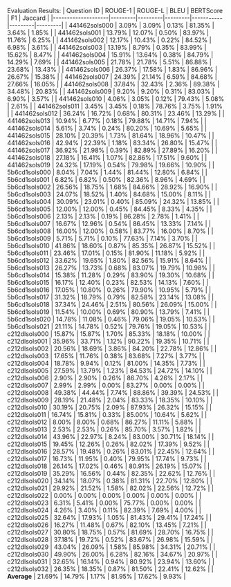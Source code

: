 Evaluation Results:
| Question ID       | ROUGE-1 | ROUGE-L | BLEU    | BERTScore | F1      | Jaccard |
|--------------------|---------|---------|---------|-----------|---------|---------|
| 441462sols000     |    3.09% |    3.09% |    0.13% |     81.35% |    3.64% |    1.85% |
| 441462sols001     |   13.79% |   12.07% |    0.50% |     83.97% |   11.76% |    6.25% |
| 441462sols002     |   12.17% |   10.43% |    0.22% |     84.52% |    6.98% |    3.61% |
| 441462sols003     |   13.19% |    8.79% |    0.35% |     83.99% |   15.62% |    8.47% |
| 441462sols004     |   15.91% |   13.64% |    0.38% |     84.79% |   14.29% |    7.69% |
| 441462sols005     |   21.78% |   21.78% |    5.51% |     86.88% |   23.68% |   13.43% |
| 441462sols006     |   26.37% |   17.58% |    1.83% |     86.96% |   26.67% |   15.38% |
| 441462sols007     |   24.39% |   21.14% |    6.59% |     84.68% |   27.66% |   16.05% |
| 441462sols008     |   37.84% |   32.43% |    2.36% |     89.38% |   34.48% |   20.83% |
| 441462sols009     |    9.20% |    9.20% |    0.31% |     83.03% |    6.90% |    3.57% |
| 441462sols010     |    4.06% |    3.05% |    0.12% |     79.43% |    5.08% |    2.61% |
| 441462sols011     |    3.45% |    3.45% |    0.18% |     78.76% |    3.75% |    1.91% |
| 441462sols012     |   36.24% |   16.72% |    0.68% |     80.31% |   23.46% |   13.29% |
| 441462sols013     |   10.94% |    6.77% |    0.18% |     79.88% |   14.71% |    7.94% |
| 441462sols014     |    5.61% |    3.74% |    0.24% |     80.20% |   10.69% |    5.65% |
| 441462sols015     |   28.10% |   20.39% |    1.73% |     81.64% |   18.96% |   10.47% |
| 441462sols016     |   42.94% |   22.39% |    1.18% |     83.34% |   26.80% |   15.47% |
| 441462sols017     |   36.92% |   21.98% |    0.39% |     82.89% |   27.89% |   16.20% |
| 441462sols018     |   27.18% |   16.41% |    1.07% |     82.86% |   17.51% |    9.60% |
| 441462sols019     |   24.32% |   17.19% |    0.54% |     79.98% |   19.66% |   10.90% |
| 5b6cd1sols000     |    8.04% |    7.04% |    1.44% |     81.44% |   12.80% |    6.84% |
| 5b6cd1sols001     |    6.82% |    6.82% |    0.50% |     82.36% |    8.96% |    4.69% |
| 5b6cd1sols002     |   26.56% |   18.75% |    1.68% |     84.66% |   28.92% |   16.90% |
| 5b6cd1sols003     |   24.07% |   18.52% |    1.40% |     84.68% |   15.00% |    8.11% |
| 5b6cd1sols004     |   30.09% |   23.01% |    0.40% |     85.09% |   24.32% |   13.85% |
| 5b6cd1sols005     |   12.00% |   12.00% |    0.45% |     84.45% |    8.33% |    4.35% |
| 5b6cd1sols006     |    2.13% |    2.13% |    0.19% |     86.28% |    2.78% |    1.41% |
| 5b6cd1sols007     |   16.67% |   12.96% |    0.54% |     86.45% |   13.33% |    7.14% |
| 5b6cd1sols008     |   16.00% |   12.00% |    0.58% |     83.77% |   16.00% |    8.70% |
| 5b6cd1sols009     |    5.71% |    5.71% |    0.10% |     77.63% |    7.14% |    3.70% |
| 5b6cd1sols010     |   41.86% |   18.60% |    0.87% |     85.35% |   26.87% |   15.52% |
| 5b6cd1sols011     |   23.46% |   17.01% |    0.15% |     81.90% |   11.18% |    5.92% |
| 5b6cd1sols012     |   33.62% |   19.65% |    1.80% |     82.56% |   15.91% |    8.64% |
| 5b6cd1sols013     |   26.27% |   13.73% |    0.68% |     83.07% |   19.79% |   10.98% |
| 5b6cd1sols014     |   15.38% |   11.28% |    0.29% |     83.90% |   19.30% |   10.68% |
| 5b6cd1sols015     |   16.17% |   12.40% |    0.23% |     82.53% |   14.13% |    7.60% |
| 5b6cd1sols016     |   17.05% |   10.80% |    0.26% |     79.90% |   10.95% |    5.79% |
| 5b6cd1sols017     |   31.32% |   18.79% |    0.79% |     82.58% |   23.14% |   13.08% |
| 5b6cd1sols018     |   37.34% |   24.46% |    2.51% |     80.56% |   26.09% |   15.00% |
| 5b6cd1sols019     |   11.54% |   10.00% |    0.69% |     80.90% |   13.79% |    7.41% |
| 5b6cd1sols020     |   14.78% |   11.08% |    0.46% |     79.06% |   19.05% |   10.53% |
| 5b6cd1sols021     |   21.11% |   14.78% |    0.52% |     79.76% |   19.05% |   10.53% |
| c212dlsols000     |   15.87% |   15.87% |    1.70% |     85.33% |   18.18% |   10.00% |
| c212dlsols001     |   35.96% |   33.71% |    1.12% |     90.22% |   19.35% |   10.71% |
| c212dlsols002     |   20.56% |   18.69% |    3.86% |     84.20% |   22.78% |   12.86% |
| c212dlsols003     |   17.65% |   11.76% |    0.38% |     83.68% |    7.27% |    3.77% |
| c212dlsols004     |   18.78% |    9.94% |    0.12% |     81.00% |   14.35% |    7.73% |
| c212dlsols005     |   27.59% |   13.79% |    1.23% |     84.53% |   24.72% |   14.10% |
| c212dlsols006     |    2.90% |    2.90% |    0.26% |     86.70% |    4.26% |    2.17% |
| c212dlsols007     |    2.99% |    2.99% |    0.00% |     83.27% |    0.00% |    0.00% |
| c212dlsols008     |   49.38% |   44.44% |    7.74% |     88.86% |   39.39% |   24.53% |
| c212dlsols009     |   28.19% |   21.48% |    2.04% |     83.33% |   18.35% |   10.10% |
| c212dlsols010     |   30.19% |   20.75% |    2.09% |     87.93% |   26.32% |   15.15% |
| c212dlsols011     |   16.74% |   15.81% |    0.33% |     85.00% |   10.64% |    5.62% |
| c212dlsols012     |    8.00% |    8.00% |    0.68% |     86.27% |   11.11% |    5.88% |
| c212dlsols013     |    2.53% |    2.53% |    0.26% |     85.70% |    3.57% |    1.82% |
| c212dlsols014     |   43.96% |   22.97% |    8.24% |     83.00% |   30.71% |   18.14% |
| c212dlsols015     |   19.45% |   12.26% |    0.26% |     82.02% |   17.39% |    9.52% |
| c212dlsols016     |   28.57% |   19.48% |    0.26% |     83.01% |   22.45% |   12.64% |
| c212dlsols017     |   16.73% |   11.95% |    0.40% |     79.95% |   17.74% |    9.73% |
| c212dlsols018     |   26.14% |   17.02% |    0.46% |     80.91% |   26.19% |   15.07% |
| c212dlsols019     |   35.29% |   16.56% |    0.44% |     82.35% |   22.62% |   12.76% |
| c212dlsols020     |   34.14% |   18.07% |    0.38% |     81.31% |   22.70% |   12.80% |
| c212dlsols021     |   29.92% |   21.52% |    1.58% |     82.02% |   22.56% |   12.72% |
| c212dlsols022     |    0.00% |    0.00% |    0.00% |      0.00% |    0.00% |    0.00% |
| c212dlsols023     |    6.31% |    5.41% |    0.00% |     75.77% |    0.00% |    0.00% |
| c212dlsols024     |    4.26% |    3.40% |    0.11% |     82.39% |    7.69% |    4.00% |
| c212dlsols025     |   32.64% |   17.93% |    1.05% |     81.43% |   29.41% |   17.24% |
| c212dlsols026     |   16.27% |   11.48% |    0.67% |     82.10% |   13.45% |    7.21% |
| c212dlsols027     |   30.80% |   18.75% |    0.57% |     81.69% |   28.70% |   16.75% |
| c212dlsols028     |   37.18% |   19.72% |    0.52% |     83.67% |   26.98% |   15.59% |
| c212dlsols029     |   43.04% |   26.09% |    1.58% |     85.98% |   34.31% |   20.71% |
| c212dlsols030     |   49.90% |   26.00% |    6.28% |     82.16% |   34.67% |   20.97% |
| c212dlsols031     |   32.65% |   16.14% |    0.94% |     80.92% |   23.94% |   13.60% |
| c212dlsols032     |   26.35% |   18.35% |    0.87% |     81.50% |   22.41% |   12.62% |
| **Average**        |   21.69% |   14.79% |    1.17% |     81.95% |   17.62% |    9.93% |